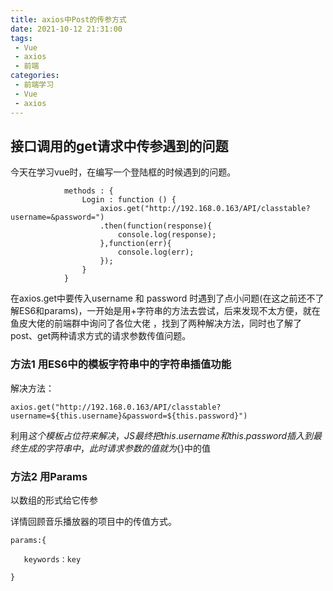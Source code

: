 ```yaml
---
title: axios中Post的传参方式
date: 2021-10-12 21:31:00
tags:
 - Vue
 - axios
 - 前端
categories:
 - 前端学习
 - Vue
 - axios
---
```


## 接口调用的get请求中传参遇到的问题

今天在学习vue时，在编写一个登陆框的时候遇到的问题。

```vue
            methods : {
                Login : function () {
                    axios.get("http://192.168.0.163/API/classtable?username=&password=")
                    .then(function(response){
                        console.log(response);
                    },function(err){
                        console.log(err);
                    });
                }
            }
```

在axios.get中要传入username 和 password 时遇到了点小问题(在这之前还不了解ES6和params)，一开始是用+字符串的方法去尝试，后来发现不太方便，就在鱼皮大佬的前端群中询问了各位大佬 ，找到了两种解决方法，同时也了解了post、get两种请求方式的请求参数传值问题。

### 方法1 用ES6中的模板字符串中的字符串插值功能

解决方法：

```vue
axios.get("http://192.168.0.163/API/classtable?username=${this.username}&password=${this.password}")
```



利用$这个模板占位符来解决，JS最终把this.username和this.password插入到最终生成的字符串中，此时请求参数的值就为${}中的值



### 方法2 用Params

以数组的形式给它传参

详情回顾音乐播放器的项目中的传值方式。
```
params:{

​	keywords：key

}
```
